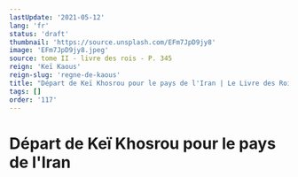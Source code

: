 ```yaml
---
lastUpdate: '2021-05-12'
lang: 'fr'
status: 'draft'
thumbnail: 'https://source.unsplash.com/EFm7JpD9jy8'
image: 'EFm7JpD9jy8.jpeg'
source: tome II - livre des rois - P. 345
reign: 'Keï Kaous'
reign-slug: 'regne-de-kaous'
title: "Départ de Keï Khosrou pour le pays de l'Iran | Le Livre des Rois | Shâhnâmeh"
tags: []
order: '117'
---
```


<!-- LTeX: language=fr -->

# Départ de Keï Khosrou pour le pays de l'Iran 
